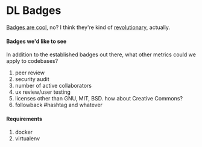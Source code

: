 # DL Badges

[Badges are cool][shields_io], no?  I think they're kind of [revolutionary][shields_gh], actually.

#### Badges we'd like to see

In addition to the established badges out there, what other metrics could we apply to codebases?

1.	peer review
1.	security audit
1.	number of active collaborators
1.	ux review/user testing
1.	licenses other than GNU, MIT, BSD.  how about Creative Commons?
1.	followback #hashtag and whatever

#### Requirements

1.	docker
1.	virtualenv

[shields_gh]: https://github.com/badges/shields
[shields_io]: http://shields.io/